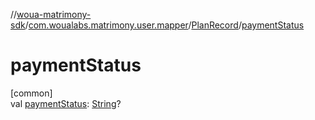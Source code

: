 //[woua-matrimony-sdk](../../../index.md)/[com.woualabs.matrimony.user.mapper](../index.md)/[PlanRecord](index.md)/[paymentStatus](payment-status.md)

# paymentStatus

[common]\
val [paymentStatus](payment-status.md): [String](https://kotlinlang.org/api/latest/jvm/stdlib/kotlin/-string/index.html)?
